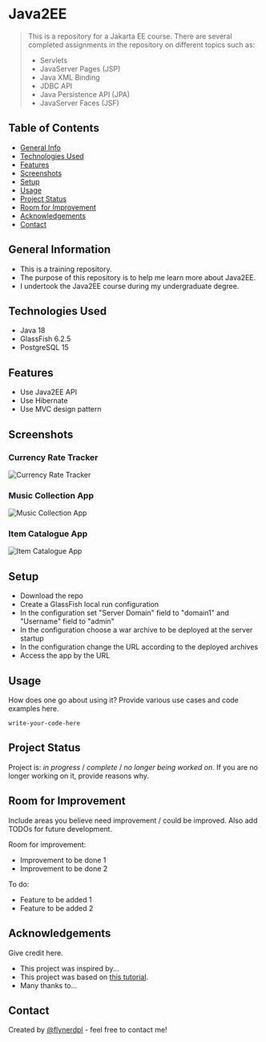 # Java2EE
> This is a repository for a Jakarta EE course. There are several completed assignments in the repository on different topics such as:
> * Servlets
> * JavaServer Pages (JSP)
> * Java XML Binding
> * JDBC API
> * Java Persistence API (JPA)
> * JavaServer Faces (JSF)
<!-- > Live demo [_here_](https://www.example.com).  If you have the project hosted somewhere, include the link here. -->

## Table of Contents
* [General Info](#general-information)
* [Technologies Used](#technologies-used)
* [Features](#features)
* [Screenshots](#screenshots)
* [Setup](#setup)
* [Usage](#usage)
* [Project Status](#project-status)
* [Room for Improvement](#room-for-improvement)
* [Acknowledgements](#acknowledgements)
* [Contact](#contact)
<!-- * [License](#license) -->


## General Information
- This is a training repository.
- The purpose of this repository is to help me learn more about Java2EE.
- I undertook the Java2EE course during my undergraduate degree.
<!-- You don't have to answer all the questions - just the ones relevant to your project. -->


## Technologies Used
- Java 18
- GlassFish 6.2.5
- PostgreSQL 15


## Features
- Use Java2EE API
- Use Hibernate
- Use MVC design pattern


## Screenshots
### Currency Rate Tracker
![Currency Rate Tracker](https://imgur.com/kTVlWtT.png)
### Music Collection App
![Music Collection App](https://imgur.com/EgE86yL.png)
### Item Catalogue App
![Item Catalogue App](https://imgur.com/go5ruh8.png)
<!-- If you have screenshots you'd like to share, include them here. -->


## Setup
* Download the repo
* Create a GlassFish local run configuration
* In the configuration set "Server Domain" field to "domain1" and "Username" field to "admin"
* In the configuration choose a war archive to be deployed at the server startup
* In the configuration change the URL according to the deployed archives
* Access the app by the URL


## Usage
How does one go about using it?
Provide various use cases and code examples here.

`write-your-code-here`


## Project Status
Project is: _in progress_ / _complete_ / _no longer being worked on_. If you are no longer working on it, provide reasons why.


## Room for Improvement
Include areas you believe need improvement / could be improved. Also add TODOs for future development.

Room for improvement:
- Improvement to be done 1
- Improvement to be done 2

To do:
- Feature to be added 1
- Feature to be added 2


## Acknowledgements
Give credit here.
- This project was inspired by...
- This project was based on [this tutorial](https://www.example.com).
- Many thanks to...


## Contact
Created by [@flynerdpl](https://www.flynerd.pl/) - feel free to contact me!


<!-- Optional -->
<!-- ## License -->
<!-- This project is open source and available under the [... License](). -->

<!-- You don't have to include all sections - just the one's relevant to your project -->
